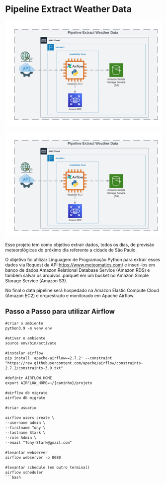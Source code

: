 # Pipeline Extract Weather Data

![PIPELINE](https://github.com/rafaelfabri/etl_pipeline_weather_data/blob/main/dags/fluxo.png)

![PIPELINE](https://github.com/rafaelfabri/etl_pipeline_weather_data/blob/main/dags/fluxo.png)

Esse projeto tem como objetivo extrair dados, todos os dias, de previsão meteorológicas do próximo dia  referente a cidade de São Paulo.

O objetivo foi utilizar Linguagem de Programação Python para extrair esses dados via Request da API https://www.meteomatics.com/ e inseri-los em banco de dados Amazon Relational Database Service (Amazon RDS) e também salvar os arquivos .parquet em um bucket no Amazon Simple Storage Service (Amazon S3).

No final o data pipeline será hospedado na Amazon Elastic Compute Cloud (Amazon EC2) e orquestrado e monitorado em Apache Airflow.




## Passo a Passo para utilizar Airflow  

```
#criar o ambiente
python3.9 -m venv env

#ativar o ambiente 
source env/bin/activate

#instalar airflow
pip install 'apache-airflow==2.7.2' --constraint "https://raw.githubusercontent.com/apache/airflow/constraints-2.7.2/constraints-3.9.txt"

#definir AIRFLOW_HOME 
export AIRFLOW_HOME=~/{caminho}/projeto

#airflow db migrate
airflow db migrate

#criar usuario

airflow users create \
--username admin \ 
--firstname Tony \
--lastname Stark \
--role Admin \
--email "Tony-Stark@gmail.com"

#levantar webserver
airflow webserver -p 8080

#levantar schedule (em outro terminal)
airflow scheduler
```bash
